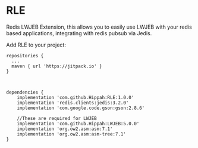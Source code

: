 # RLE
Redis LWJEB Extension, this allows you to easily use LWJEB with your redis based applications, integrating with redis pubsub via Jedis.

Add RLE to your project:

```
repositories {
  ...
  maven { url 'https://jitpack.io' }
}



dependencies {
    implementation 'com.github.Hippah:RLE:1.0.0'
    implementation 'redis.clients:jedis:3.2.0'
    implementation 'com.google.code.gson:gson:2.8.6'

    //These are required for LWJEB
    implementation 'com.github.Hippah:LWJEB:5.0.0'
    implementation 'org.ow2.asm:asm:7.1'
    implementation 'org.ow2.asm:asm-tree:7.1'
}
```

